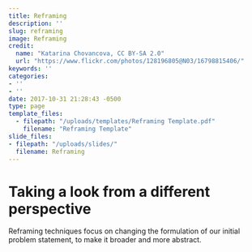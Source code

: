 ```yaml
---
title: Reframing
description: ''
slug: reframing
image: Reframing
credit:
  name: "Katarina Chovancova, CC BY-SA 2.0"
  url: "https://www.flickr.com/photos/128196805@N03/16798815406/"
keywords: ''
categories:
- ''
- ''
date: 2017-10-31 21:28:43 -0500
type: page
template_files:
  - filepath: "/uploads/templates/Reframing Template.pdf"
    filename: "Reframing Template"
slide_files:
- filepath: "/uploads/slides/"
  filename: Reframing
---
```

# Taking a look from a different perspective

Reframing techniques focus on changing the formulation of our initial problem statement, to make it broader and more abstract.
